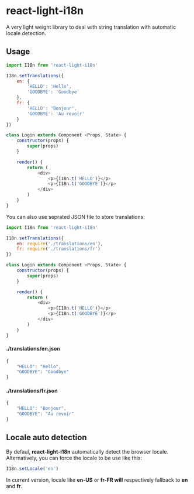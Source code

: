 # react-light-i18n

A very light weight library to deal with string translation with automatic locale detection.

## Usage

```javascript
import I18n from 'react-light-i18n'

I18n.setTranslations({
    en: {
        'HELLO': 'Hello',
        'GOODBYE': 'Goodbye'
    },
    fr: {
        'HELLO': 'Bonjour',
        'GOODBYE': 'Au revoir'
    }
})

class Login extends Component <Props, State> {
    constructor(props) {
        super(props)
    }

    render() {
        return (
            <div>
                <p>{I18n.t('HELLO')}</p>
                <p>{I18n.t('GOODBYE')}</p>
            </div>
        )
    }
}
```

You can also use seprated JSON file to store translations:

```javascript
import I18n from 'react-light-i18n'

I18n.setTranslations({
    en: require('./translations/en'),
    fr: require('./translations/fr')
})

class Login extends Component <Props, State> {
    constructor(props) {
        super(props)
    }

    render() {
        return (
            <div>
                <p>{I18n.t('HELLO')}</p>
                <p>{I18n.t('GOODBYE')}</p>
            </div>
        )
    }
}
```

#### ./translations/en.json

```javascript
{
    "HELLO": "Hello",
    "GOODBYE": "Goodbye"
}
```

#### ./translations/fr.json

```javascript
{
    "HELLO": "Bonjour",
    "GOODBYE": "Au revoir"
}
```

## Locale auto detection

By defaul, **react-light-i18n** automatically detect the browser locale.
Alternatively, you can force the locale to be use like this:

```javascript
I18n.setLocale('en')
```

In current version, locale like **en-US** or **fr-FR will** respectively fallback to **en** and **fr**.